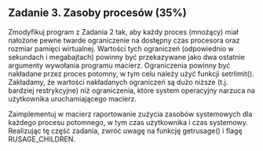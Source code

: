 ## Zadanie 3. Zasoby procesów (35%)
Zmodyfikuj program z Zadania 2 tak, aby każdy  proces (mnożący) miał nałożone pewne twarde ograniczenie na dostępny czas procesora oraz rozmiar pamięci wirtualnej. 
Wartości tych ograniczeń (odpowiednio w sekundach i megabajtach) powinny być przekazywane jako dwa  ostatnie argumenty wywołania programu macierz. 
Ograniczenia powinny być nakładane przez proces potomny, w tym celu należy użyć funkcji setrlimit(). Zakładamy, że wartości nakładanych ograniczeń są dużo niższe 
(t.j. bardziej restrykcyjne) niż ograniczenia, które system operacyjny narzuca na użytkownika uruchamiającego macierz.

Zaimplementuj w macierz raportowanie zużycia zasobów systemowych dla każdego procesu potomnego, w tym czas użytkownika i czas systemowy. Realizując tę część zadania, 
zwróć uwagę na funkcję getrusage() i flagę RUSAGE_CHILDREN.
